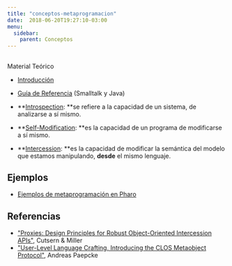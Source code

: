 ```yaml
---
title: "conceptos-metaprogramacion"
date:  2018-06-20T19:27:10-03:00
menu:
  sidebar:
    parent: Conceptos
---
```



## 
Material Teórico
* [Introducción](../conceptos-metaprogramacion-intro) 
* [Guía de Referencia](../conceptos-metaprogramacion-Metaprogramaci%C3%B3n-GuiaDeReferencia-pdf?attredirects=0&d=1) (Smalltalk y Java)
* **[Introspection](../conceptos-metaprogramacion-introspection): **se refiere a la capacidad de un sistema, de analizarse a sí mismo. 

* **[Self-Modification](../conceptos-metaprogramacion-self-modification): **es la capacidad de un programa de modificarse a sí mismo. 

* **[Intercession](../conceptos-metaprogramacion-intercession): **es la capacidad de modificar la semántica del modelo que estamos manipulando, **desde** el mismo lenguaje.


## Ejemplos


* [Ejemplos de metaprogramación en Pharo](../conceptos-metaprogramacion-ejemplos-pharo)

## Referencias


* ["Proxies: Design Principles for Robust Object-Oriented Intercession APIs"](http://research.google.com/pubs/archive/36574.pdf), Cutsern & Miller
* ["User-Level Language Crafting, Introducing the CLOS Metaobject Protocol"](http://infolab.stanford.edu/%7Epaepcke/shared-documents/mopintro.ps), Andreas Paepcke
